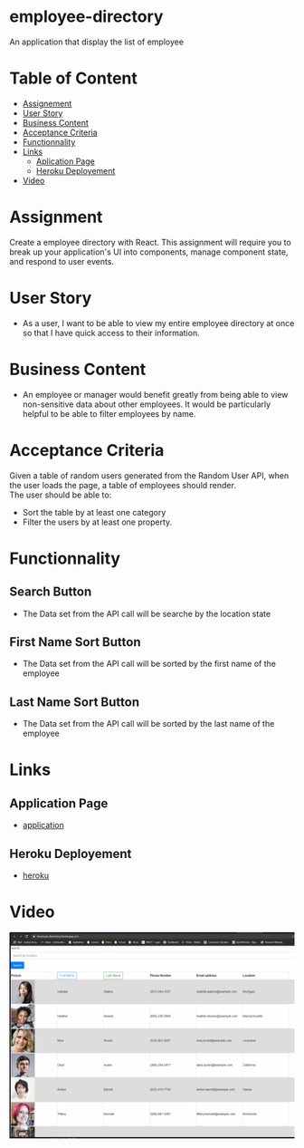 # employee-directory
An application that display the list of employee

# Table of Content
- [Assignement](#assignment)
- [User Story](#user-story)
- [Business Content](#business-content)
- [Acceptance Criteria](#acceptance-criteria)
- [Functionnality](#functionnality)
- [Links](#links)
    - [Aplication Page](#application-page)
    - [Heroku Deployement](#heroku-deployement)
- [Video](#video)

# Assignment
Create a employee directory with React. This assignment will require you to break up your application's UI into components, manage component state, and respond to user events.

# User Story
- As a user, I want to be able to view my entire employee directory at once so that I have quick access to their information.

# Business Content
- An employee or manager would benefit greatly from being able to view non-sensitive data about other employees. It would be particularly helpful to be able to filter employees by name.

# Acceptance Criteria
Given a table of random users generated from the Random User API, when the user loads the page, a table of employees should render.  
The user should be able to:
- Sort the table by at least one category  
- Filter the users by at least one property.  

# Functionnality
## Search Button
- The Data set from the API call will be searche by the location state
## First Name Sort Button
- The Data set from the API call will be sorted by the first name of the employee
## Last Name Sort Button
- The Data set from the API call will be sorted by the last name of the employee

# Links
## Application Page
- [application](https://github.com/nhounhou/employee-directory)
## Heroku Deployement
- [heroku](https://https://employee-derectory.herokuapp.com/)

# Video
![video](/public/assets/image/animation.gif)
